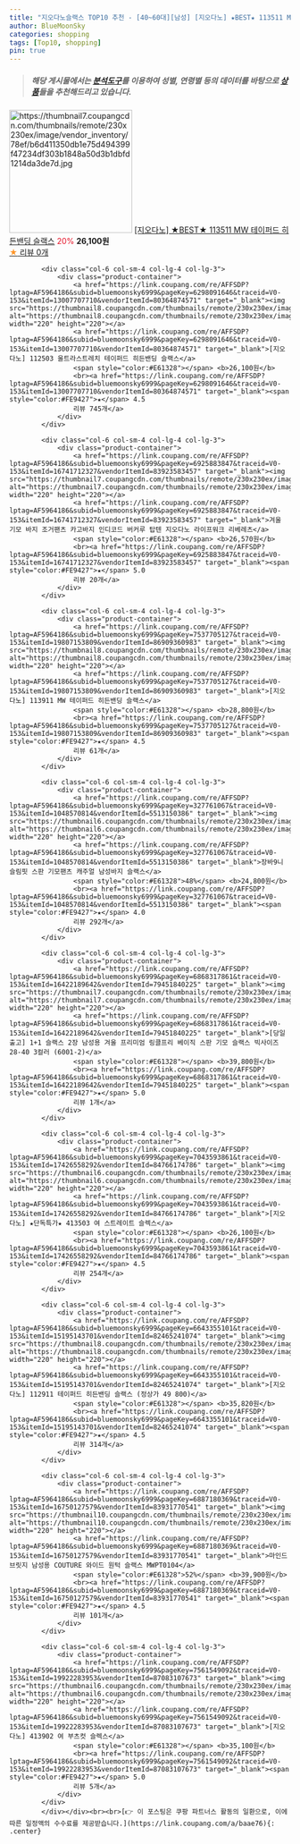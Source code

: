 ```yaml
---
title: "지오다노슬랙스 TOP10 추천 - [40~60대][남성] [지오다노] ★BEST★ 113511 MW 테이퍼드 히든밴딩 슬랙스"
author: BlueMoonSky
categories: shopping
tags: [Top10, shopping]
pin: true
---
```


> ##### 해당 게시물에서는 [**분석도구**](https://itemscout.io/)를 이용하여 **성별**, **연령별** 등의 데이터를 바탕으로 [**상품**](https://link.coupang.com/a/baae76)들을 추천해드리고 있습니다.
<div class="container"><div class="row">
            <div class="col-6 col-sm-4 col-lg-4 col-lg-3">
                <div class="product-container">
                    <a href="https://link.coupang.com/re/AFFSDP?lptag=AF5964186&subid=bluemoonsky6999&pageKey=7623885179&traceid=V0-153&itemId=20218879966&vendorItemId=84754684535" target="_blank"><img src="https://thumbnail7.coupangcdn.com/thumbnails/remote/230x230ex/image/vendor_inventory/78ef/b6d411350db1e75d494399f47234df303b1848a50d3b1dbfd1214da3de7d.jpg" alt="https://thumbnail7.coupangcdn.com/thumbnails/remote/230x230ex/image/vendor_inventory/78ef/b6d411350db1e75d494399f47234df303b1848a50d3b1dbfd1214da3de7d.jpg" width="220" height="220"></a>
                    <a href="https://link.coupang.com/re/AFFSDP?lptag=AF5964186&subid=bluemoonsky6999&pageKey=7623885179&traceid=V0-153&itemId=20218879966&vendorItemId=84754684535" target="_blank">[지오다노] ★BEST★ 113511 MW 테이퍼드 히든밴딩 슬랙스</a>
                    <span style="color:#E61328">20%</span> <b>26,100원</b>
                    <br><a href="https://link.coupang.com/re/AFFSDP?lptag=AF5964186&subid=bluemoonsky6999&pageKey=7623885179&traceid=V0-153&itemId=20218879966&vendorItemId=84754684535" target="_blank"><span style="color:#FE9427">★</span> 
                    리뷰 0개</a>
                </div>
            </div>
            
            <div class="col-6 col-sm-4 col-lg-4 col-lg-3">
                <div class="product-container">
                    <a href="https://link.coupang.com/re/AFFSDP?lptag=AF5964186&subid=bluemoonsky6999&pageKey=6298091646&traceid=V0-153&itemId=13007707710&vendorItemId=80364874571" target="_blank"><img src="https://thumbnail8.coupangcdn.com/thumbnails/remote/230x230ex/image/vendor_inventory/9a90/64cdafaa624eacbc9dd29833550c8370ff168729d6fc237bdc3dba187c93.jpg" alt="https://thumbnail8.coupangcdn.com/thumbnails/remote/230x230ex/image/vendor_inventory/9a90/64cdafaa624eacbc9dd29833550c8370ff168729d6fc237bdc3dba187c93.jpg" width="220" height="220"></a>
                    <a href="https://link.coupang.com/re/AFFSDP?lptag=AF5964186&subid=bluemoonsky6999&pageKey=6298091646&traceid=V0-153&itemId=13007707710&vendorItemId=80364874571" target="_blank">[지오다노] 112503 울트라스트레치 테이퍼드 히든밴딩 슬랙스</a>
                    <span style="color:#E61328"></span> <b>26,100원</b>
                    <br><a href="https://link.coupang.com/re/AFFSDP?lptag=AF5964186&subid=bluemoonsky6999&pageKey=6298091646&traceid=V0-153&itemId=13007707710&vendorItemId=80364874571" target="_blank"><span style="color:#FE9427">★</span> 4.5
                    리뷰 745개</a>
                </div>
            </div>
            
            <div class="col-6 col-sm-4 col-lg-4 col-lg-3">
                <div class="product-container">
                    <a href="https://link.coupang.com/re/AFFSDP?lptag=AF5964186&subid=bluemoonsky6999&pageKey=6925883847&traceid=V0-153&itemId=16741712327&vendorItemId=83923583457" target="_blank"><img src="https://thumbnail7.coupangcdn.com/thumbnails/remote/230x230ex/image/vendor_inventory/da2a/e21f20b5610b88e47978021e98e70103419d62a12851bb8ed5a5f80d9df7.jpg" alt="https://thumbnail7.coupangcdn.com/thumbnails/remote/230x230ex/image/vendor_inventory/da2a/e21f20b5610b88e47978021e98e70103419d62a12851bb8ed5a5f80d9df7.jpg" width="220" height="220"></a>
                    <a href="https://link.coupang.com/re/AFFSDP?lptag=AF5964186&subid=bluemoonsky6999&pageKey=6925883847&traceid=V0-153&itemId=16741712327&vendorItemId=83923583457" target="_blank">겨울 기모 바지 조거팬츠 카고바지 인디코드 버커루 탑텐 지오다노 라이프워크 리베레츠</a>
                    <span style="color:#E61328"></span> <b>26,570원</b>
                    <br><a href="https://link.coupang.com/re/AFFSDP?lptag=AF5964186&subid=bluemoonsky6999&pageKey=6925883847&traceid=V0-153&itemId=16741712327&vendorItemId=83923583457" target="_blank"><span style="color:#FE9427">★</span> 5.0
                    리뷰 20개</a>
                </div>
            </div>
            
            <div class="col-6 col-sm-4 col-lg-4 col-lg-3">
                <div class="product-container">
                    <a href="https://link.coupang.com/re/AFFSDP?lptag=AF5964186&subid=bluemoonsky6999&pageKey=7537705127&traceid=V0-153&itemId=19807153809&vendorItemId=86909360983" target="_blank"><img src="https://thumbnail8.coupangcdn.com/thumbnails/remote/230x230ex/image/vendor_inventory/2df6/7cc76b72d7b69548838b6db62b64d71081a1f4153a9cef94d754b43f8363.jpg" alt="https://thumbnail8.coupangcdn.com/thumbnails/remote/230x230ex/image/vendor_inventory/2df6/7cc76b72d7b69548838b6db62b64d71081a1f4153a9cef94d754b43f8363.jpg" width="220" height="220"></a>
                    <a href="https://link.coupang.com/re/AFFSDP?lptag=AF5964186&subid=bluemoonsky6999&pageKey=7537705127&traceid=V0-153&itemId=19807153809&vendorItemId=86909360983" target="_blank">[지오다노] 113911 MW 테이퍼드 히든밴딩 슬랙스</a>
                    <span style="color:#E61328"></span> <b>28,800원</b>
                    <br><a href="https://link.coupang.com/re/AFFSDP?lptag=AF5964186&subid=bluemoonsky6999&pageKey=7537705127&traceid=V0-153&itemId=19807153809&vendorItemId=86909360983" target="_blank"><span style="color:#FE9427">★</span> 4.5
                    리뷰 61개</a>
                </div>
            </div>
            
            <div class="col-6 col-sm-4 col-lg-4 col-lg-3">
                <div class="product-container">
                    <a href="https://link.coupang.com/re/AFFSDP?lptag=AF5964186&subid=bluemoonsky6999&pageKey=327761067&traceid=V0-153&itemId=1048570814&vendorItemId=5513150386" target="_blank"><img src="https://thumbnail6.coupangcdn.com/thumbnails/remote/230x230ex/image/vendor_inventory/785a/e2b72c397b083c3fb3994d47f8283f16e9d82bfa6f8a5d190906688caf0e.jpg" alt="https://thumbnail6.coupangcdn.com/thumbnails/remote/230x230ex/image/vendor_inventory/785a/e2b72c397b083c3fb3994d47f8283f16e9d82bfa6f8a5d190906688caf0e.jpg" width="220" height="220"></a>
                    <a href="https://link.coupang.com/re/AFFSDP?lptag=AF5964186&subid=bluemoonsky6999&pageKey=327761067&traceid=V0-153&itemId=1048570814&vendorItemId=5513150386" target="_blank">장바9니 슬림핏 스판 기모팬츠 캐주얼 남성바지 슬랙스</a>
                    <span style="color:#E61328">48%</span> <b>24,800원</b>
                    <br><a href="https://link.coupang.com/re/AFFSDP?lptag=AF5964186&subid=bluemoonsky6999&pageKey=327761067&traceid=V0-153&itemId=1048570814&vendorItemId=5513150386" target="_blank"><span style="color:#FE9427">★</span> 4.0
                    리뷰 292개</a>
                </div>
            </div>
            
            <div class="col-6 col-sm-4 col-lg-4 col-lg-3">
                <div class="product-container">
                    <a href="https://link.coupang.com/re/AFFSDP?lptag=AF5964186&subid=bluemoonsky6999&pageKey=6868317861&traceid=V0-153&itemId=16422189642&vendorItemId=79451840225" target="_blank"><img src="https://thumbnail7.coupangcdn.com/thumbnails/remote/230x230ex/image/vendor_inventory/4611/587392a2ef1463d48a5ea4567157902f718d04c9e178e85486380b29bd58.png" alt="https://thumbnail7.coupangcdn.com/thumbnails/remote/230x230ex/image/vendor_inventory/4611/587392a2ef1463d48a5ea4567157902f718d04c9e178e85486380b29bd58.png" width="220" height="220"></a>
                    <a href="https://link.coupang.com/re/AFFSDP?lptag=AF5964186&subid=bluemoonsky6999&pageKey=6868317861&traceid=V0-153&itemId=16422189642&vendorItemId=79451840225" target="_blank">[당일 출고] 1+1 슬랙스 2장 남성용 겨울 프리미엄 링클프리 베이직 스판 기모 슬랙스 빅사이즈 28-40 3컬러 (6001-2)</a>
                    <span style="color:#E61328"></span> <b>39,800원</b>
                    <br><a href="https://link.coupang.com/re/AFFSDP?lptag=AF5964186&subid=bluemoonsky6999&pageKey=6868317861&traceid=V0-153&itemId=16422189642&vendorItemId=79451840225" target="_blank"><span style="color:#FE9427">★</span> 5.0
                    리뷰 1개</a>
                </div>
            </div>
            
            <div class="col-6 col-sm-4 col-lg-4 col-lg-3">
                <div class="product-container">
                    <a href="https://link.coupang.com/re/AFFSDP?lptag=AF5964186&subid=bluemoonsky6999&pageKey=7043593861&traceid=V0-153&itemId=17426558292&vendorItemId=84766174786" target="_blank"><img src="https://thumbnail6.coupangcdn.com/thumbnails/remote/230x230ex/image/vendor_inventory/3fb9/597fc9e54d1253e33e3efcb19b467af839b7e444208c7a04122d6769d009.jpg" alt="https://thumbnail6.coupangcdn.com/thumbnails/remote/230x230ex/image/vendor_inventory/3fb9/597fc9e54d1253e33e3efcb19b467af839b7e444208c7a04122d6769d009.jpg" width="220" height="220"></a>
                    <a href="https://link.coupang.com/re/AFFSDP?lptag=AF5964186&subid=bluemoonsky6999&pageKey=7043593861&traceid=V0-153&itemId=17426558292&vendorItemId=84766174786" target="_blank">[지오다노] ★단독특가★ 413503 여 스트레이트 슬렉스</a>
                    <span style="color:#E61328"></span> <b>26,100원</b>
                    <br><a href="https://link.coupang.com/re/AFFSDP?lptag=AF5964186&subid=bluemoonsky6999&pageKey=7043593861&traceid=V0-153&itemId=17426558292&vendorItemId=84766174786" target="_blank"><span style="color:#FE9427">★</span> 4.5
                    리뷰 254개</a>
                </div>
            </div>
            
            <div class="col-6 col-sm-4 col-lg-4 col-lg-3">
                <div class="product-container">
                    <a href="https://link.coupang.com/re/AFFSDP?lptag=AF5964186&subid=bluemoonsky6999&pageKey=6643355101&traceid=V0-153&itemId=15195143701&vendorItemId=82465241074" target="_blank"><img src="https://thumbnail8.coupangcdn.com/thumbnails/remote/230x230ex/image/vendor_inventory/c93f/302430c6bc99220d824d3fbeffd70543e842910817423365c3f02c5d6805.jpg" alt="https://thumbnail8.coupangcdn.com/thumbnails/remote/230x230ex/image/vendor_inventory/c93f/302430c6bc99220d824d3fbeffd70543e842910817423365c3f02c5d6805.jpg" width="220" height="220"></a>
                    <a href="https://link.coupang.com/re/AFFSDP?lptag=AF5964186&subid=bluemoonsky6999&pageKey=6643355101&traceid=V0-153&itemId=15195143701&vendorItemId=82465241074" target="_blank">[지오다노] 112911 테이퍼드 히든밴딩 슬랙스 (정상가 49 800)</a>
                    <span style="color:#E61328"></span> <b>35,820원</b>
                    <br><a href="https://link.coupang.com/re/AFFSDP?lptag=AF5964186&subid=bluemoonsky6999&pageKey=6643355101&traceid=V0-153&itemId=15195143701&vendorItemId=82465241074" target="_blank"><span style="color:#FE9427">★</span> 4.5
                    리뷰 314개</a>
                </div>
            </div>
            
            <div class="col-6 col-sm-4 col-lg-4 col-lg-3">
                <div class="product-container">
                    <a href="https://link.coupang.com/re/AFFSDP?lptag=AF5964186&subid=bluemoonsky6999&pageKey=6887180369&traceid=V0-153&itemId=16750127579&vendorItemId=83931770541" target="_blank"><img src="https://thumbnail10.coupangcdn.com/thumbnails/remote/230x230ex/image/rs_quotation_api/qthskx2u/ede57adc125848069330ae6a28b7be2f.jpg" alt="https://thumbnail10.coupangcdn.com/thumbnails/remote/230x230ex/image/rs_quotation_api/qthskx2u/ede57adc125848069330ae6a28b7be2f.jpg" width="220" height="220"></a>
                    <a href="https://link.coupang.com/re/AFFSDP?lptag=AF5964186&subid=bluemoonsky6999&pageKey=6887180369&traceid=V0-153&itemId=16750127579&vendorItemId=83931770541" target="_blank">마인드브릿지 남성용 COUTURE 와이드 원턱 슬랙스 MWPT0104</a>
                    <span style="color:#E61328">52%</span> <b>39,900원</b>
                    <br><a href="https://link.coupang.com/re/AFFSDP?lptag=AF5964186&subid=bluemoonsky6999&pageKey=6887180369&traceid=V0-153&itemId=16750127579&vendorItemId=83931770541" target="_blank"><span style="color:#FE9427">★</span> 4.5
                    리뷰 101개</a>
                </div>
            </div>
            
            <div class="col-6 col-sm-4 col-lg-4 col-lg-3">
                <div class="product-container">
                    <a href="https://link.coupang.com/re/AFFSDP?lptag=AF5964186&subid=bluemoonsky6999&pageKey=7561549092&traceid=V0-153&itemId=19922283953&vendorItemId=87083107673" target="_blank"><img src="https://thumbnail6.coupangcdn.com/thumbnails/remote/230x230ex/image/vendor_inventory/9abc/df8e8e7e48bf7312e4bb1bc78e7e2228710827a35e9747ae36d395f4eea1.jpg" alt="https://thumbnail6.coupangcdn.com/thumbnails/remote/230x230ex/image/vendor_inventory/9abc/df8e8e7e48bf7312e4bb1bc78e7e2228710827a35e9747ae36d395f4eea1.jpg" width="220" height="220"></a>
                    <a href="https://link.coupang.com/re/AFFSDP?lptag=AF5964186&subid=bluemoonsky6999&pageKey=7561549092&traceid=V0-153&itemId=19922283953&vendorItemId=87083107673" target="_blank">[지오다노] 413902 여 부츠컷 슬렉스</a>
                    <span style="color:#E61328"></span> <b>35,100원</b>
                    <br><a href="https://link.coupang.com/re/AFFSDP?lptag=AF5964186&subid=bluemoonsky6999&pageKey=7561549092&traceid=V0-153&itemId=19922283953&vendorItemId=87083107673" target="_blank"><span style="color:#FE9427">★</span> 5.0
                    리뷰 5개</a>
                </div>
            </div>
            </div></div><br><br>[👉 이 포스팅은 쿠팡 파트너스 활동의 일환으로, 이에 따른 일정액의 수수료를 제공받습니다.](https://link.coupang.com/a/baae76){: .center}